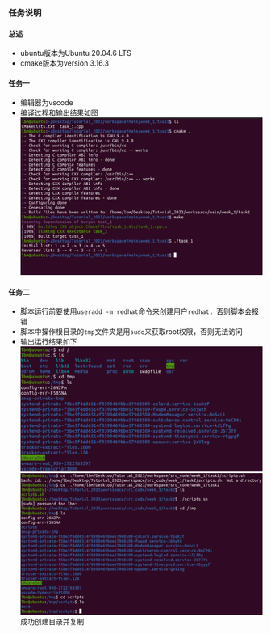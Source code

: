 ### 任务说明
#### 总述
+ ubuntu版本为Ubuntu 20.04.6 LTS
+ cmake版本为version 3.16.3

#### 任务一
+ 编辑器为vscode
+ 编译过程和输出结果如图
 ![输出结果](./../../image/week_1/image_1.png
 )

 #### 任务二
+ 脚本运行前要使用```useradd -m redhat```命令来创建用户```redhat```，否则脚本会报错
+ 脚本中操作根目录的```tmp```文件夹是用```sudo```来获取root权限，否则无法访问
+ 输出运行结果如下
     ![Alt text](./../../image/week_1/image_2-1.png)
     ![Alt text](./../../image/week_1/image_2-2.png)
     成功创建目录并复制

